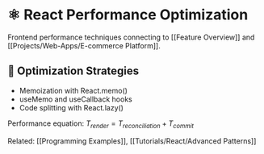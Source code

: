 # ⚛️ React Performance Optimization

Frontend performance techniques connecting to [[Feature Overview]] and [[Projects/Web-Apps/E-commerce Platform]].

## 🚀 Optimization Strategies
- Memoization with React.memo()
- useMemo and useCallback hooks
- Code splitting with React.lazy()

Performance equation: $T_{render} = T_{reconciliation} + T_{commit}$

Related: [[Programming Examples]], [[Tutorials/React/Advanced Patterns]]